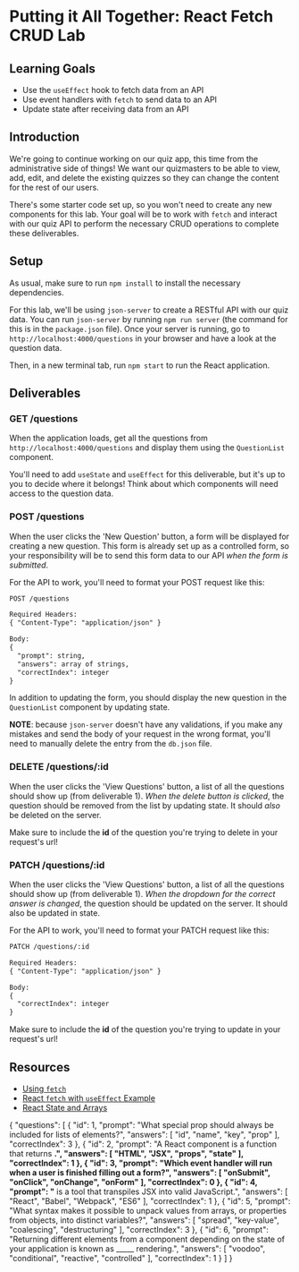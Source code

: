 # Putting it All Together: React Fetch CRUD Lab

## Learning Goals

- Use the `useEffect` hook to fetch data from an API
- Use event handlers with `fetch` to send data to an API
- Update state after receiving data from an API

## Introduction

We're going to continue working on our quiz app, this time from the
administrative side of things! We want our quizmasters to be able to view, add,
edit, and delete the existing quizzes so they can change the content for the
rest of our users.

There's some starter code set up, so you won't need to create any new components
for this lab. Your goal will be to work with `fetch` and interact with our quiz
API to perform the necessary CRUD operations to complete these deliverables.

## Setup

As usual, make sure to run `npm install` to install the necessary dependencies.

For this lab, we'll be using `json-server` to create a RESTful API with our quiz
data. You can run `json-server` by running `npm run server` (the command for
this is in the `package.json` file). Once your server is running, go to
`http://localhost:4000/questions` in your browser and have a look at the
question data.

Then, in a new terminal tab, run `npm start` to run the React application.

## Deliverables

### GET /questions

When the application loads, get all the questions from
`http://localhost:4000/questions` and display them using the `QuestionList`
component.

You'll need to add `useState` and `useEffect` for this deliverable, but it's up
to you to decide where it belongs! Think about which components will need access
to the question data.

### POST /questions

When the user clicks the 'New Question' button, a form will be displayed for
creating a new question. This form is already set up as a controlled form, so
your responsibility will be to send this form data to our API _when the form is
submitted_.

For the API to work, you'll need to format your POST request like this:

```txt
POST /questions

Required Headers:
{ "Content-Type": "application/json" }

Body:
{
  "prompt": string,
  "answers": array of strings,
  "correctIndex": integer
}
```

In addition to updating the form, you should display the new question in the
`QuestionList` component by updating state.

**NOTE**: because `json-server` doesn't have any validations, if you make any
mistakes and send the body of your request in the wrong format, you'll need to
manually delete the entry from the `db.json` file.

### DELETE /questions/:id

When the user clicks the 'View Questions' button, a list of all the questions
should show up (from deliverable 1). _When the delete button is clicked_, the
question should be removed from the list by updating state. It should _also_ be
deleted on the server.

Make sure to include the **id** of the question you're trying to delete in your
request's url!

### PATCH /questions/:id

When the user clicks the 'View Questions' button, a list of all the questions
should show up (from deliverable 1). _When the dropdown for the correct answer
is changed_, the question should be updated on the server. It should also be
updated in state.

For the API to work, you'll need to format your PATCH request like this:

```txt
PATCH /questions/:id

Required Headers:
{ "Content-Type": "application/json" }

Body:
{
  "correctIndex": integer
}
```

Make sure to include the **id** of the question you're trying to update in your
request's url!

## Resources

- [Using `fetch`](https://developer.mozilla.org/en-US/docs/Web/API/Fetch_API/Using_Fetch)
- [React `fetch` with `useEffect` Example][react ajax]
- [React State and Arrays](https://github.com/learn-co-curriculum/react-hooks-state-arrays)

[react ajax]: https://reactjs.org/docs/faq-ajax.html#example-using-ajax-results-to-set-local-state






{
  "questions": [
    {
      "id": 1,
      "prompt": "What special prop should always be included for lists of elements?",
      "answers": [
        "id",
        "name",
        "key",
        "prop"
      ],
      "correctIndex": 3
    },
    {
      "id": 2,
      "prompt": "A React component is a function that returns ______.",
      "answers": [
        "HTML",
        "JSX",
        "props",
        "state"
      ],
      "correctIndex": 1
    },
    {
      "id": 3,
      "prompt": "Which event handler will run when a user is finished filling out a form?",
      "answers": [
        "onSubmit",
        "onClick",
        "onChange",
        "onForm"
      ],
      "correctIndex": 0
    },
    {
      "id": 4,
      "prompt": "______ is a tool that transpiles JSX into valid JavaScript.",
      "answers": [
        "React",
        "Babel",
        "Webpack",
        "ES6"
      ],
      "correctIndex": 1
    },
    {
      "id": 5,
      "prompt": "What syntax makes it possible to unpack values from arrays, or properties from objects, into distinct variables?",
      "answers": [
        "spread",
        "key-value",
        "coalescing",
        "destructuring"
      ],
      "correctIndex": 3
    },
    {
      "id": 6,
      "prompt": "Returning different elements from a component depending on the state of your application is known as _____ rendering.",
      "answers": [
        "voodoo",
        "conditional",
        "reactive",
        "controlled"
      ],
      "correctIndex": 1
    }
  ]
}
